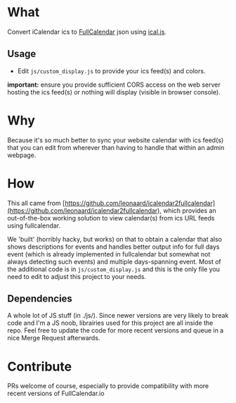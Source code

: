 # What
Convert iCalendar ics to [FullCalendar][0] json using [ical.js][1].

## Usage
- Edit `js/custom_display.js` to provide your ics feed(s) and colors.

**important:** ensure you provide sufficient CORS access on the web server hosting the ics feed(s) or nothing will display (visible in browser console).

# Why
Because it's so much better to sync your website calendar with ics feed(s) that you can edit from wherever than having to handle that within an admin webpage.

# How
This all came from [https://github.com/leonaard/icalendar2fullcalendar](https://github.com/leonaard/icalendar2fullcalendar), which provides an out-of-the-box working solution to view calendar(s) from ics URL feeds using fullcalendar.

We 'built' (horribly hacky, but works) on that to obtain a calendar that also shows descriptions for events and handles better output info for full days event (which is already implemented in fullcalendar but somewhat not always detecting such events) and multiple days-spanning event. Most of the additional code is in `js/custom_display.js` and this is the only file you need to edit to adjust this project to your needs.

## Dependencies
A whole lot of JS stuff (in ./js/). Since newer versions are very likely to break code and I'm a JS noob, 
librairies used for this project are all inside the repo. Feel free to update the code for more
recent versions and queue in a nice Merge Request afterwards.


# Contribute
PRs welcome of course, especially to provide compatibility with more recent versions of FullCalendar.io

[0]: http://fullcalendar.io/
[1]: https://mozilla-comm.github.io/ical.js/
